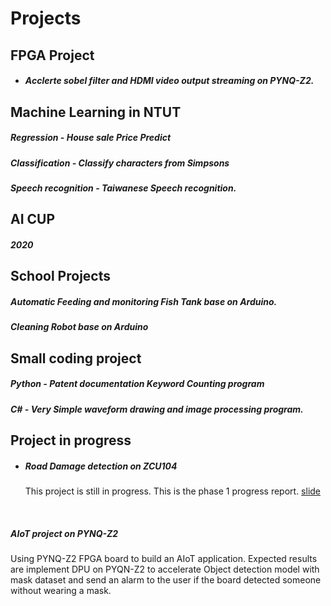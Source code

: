 # Projects
 
## FPGA Project
 
* ##### Acclerte sobel filter and HDMI video output streaming on PYNQ-Z2. 
 
## Machine Learning in NTUT
 
##### Regression - House sale Price Predict
 
##### Classification - Classify characters from Simpsons
 
##### Speech recognition - Taiwanese Speech recognition.
 
## AI CUP
##### 2020 
 
## School Projects
 
<!-- IoT : Automatic Feeding and monitoring Fish Tank base on Arduino. -->
##### Automatic Feeding and monitoring Fish Tank base on Arduino.

##### Cleaning Robot base on Arduino
 
## Small coding project
##### Python - Patent documentation Keyword Counting program
##### C# - Very Simple waveform drawing and image processing program.

## Project in progress
* ##### Road Damage detection on ZCU104
    This project is still in progress. This is the phase 1 progress report. [slide]()
</br>

##### AIoT project on PYNQ-Z2
Using PYNQ-Z2 FPGA board to build an AIoT application. Expected results are implement DPU on PYQN-Z2 to accelerate Object detection model with mask dataset and send an alarm to the user if the board detected someone without wearing a mask.